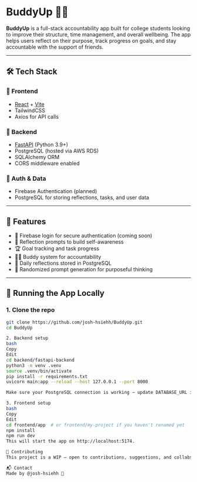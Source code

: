 # BuddyUp 🧠🤝

**BuddyUp** is a full-stack accountability app built for college students looking to improve their structure, time management, and overall wellbeing. The app helps users reflect on their purpose, track progress on goals, and stay accountable with the support of friends.

---

## 🛠️ Tech Stack

### 🔹 Frontend
- [React](https://reactjs.org/) + [Vite](https://vitejs.dev/)
- TailwindCSS
- Axios for API calls

### 🔹 Backend
- [FastAPI](https://fastapi.tiangolo.com/) (Python 3.9+)
- PostgreSQL (hosted via AWS RDS)
- SQLAlchemy ORM
- CORS middleware enabled

### 🔹 Auth & Data
- Firebase Authentication (planned)
- PostgreSQL for storing reflections, tasks, and user data

---

## 🚀 Features

- 🔐 Firebase login for secure authentication (coming soon)
- 🧠 Reflection prompts to build self-awareness
- 🏆 Goal tracking and task progress
- 🧍‍♂️ Buddy system for accountability
- 🧾 Daily reflections stored in PostgreSQL
- 📆 Randomized prompt generation for purposeful thinking

---

## 🧪 Running the App Locally

### 1. Clone the repo

```bash
git clone https://github.com/josh-hsiehh/BuddyUp.git
cd BuddyUp

2. Backend setup
bash
Copy
Edit
cd backend/fastapi-backend
python3 -m venv .venv
source .venv/bin/activate
pip install -r requirements.txt
uvicorn main:app --reload --host 127.0.0.1 --port 8000

Make sure your PostgreSQL connection is working — update DATABASE_URL in main.py if needed.

3. Frontend setup
bash
Copy
Edit
cd frontend/app  # or frontend/my-project if you haven't renamed yet
npm install
npm run dev
This will start the app on http://localhost:5174.

🤝 Contributing
This project is a WIP — open to contributions, suggestions, and collabs. DM me or fork the repo if you’re interested!

📬 Contact
Made by @josh-hsiehh 💙

